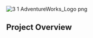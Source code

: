 ![3 1 AdventureWorks_Logo png](https://github.com/connieyeee/Case-Sales-Data-Analysis-Visualization/assets/134975561/901ebf59-33ea-4413-9fa1-5b84cb693f57)
## Project Overview
